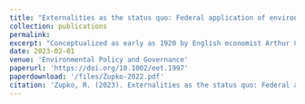 ```yaml
---
title: "Externalities as the status quo: Federal application of environmental charges in the United States"
collection: publications
permalink: 
excerpt: "Conceptualized as early as 1920 by English economist Arthur Cecil Pigou, but not formalized until later work in the 1970s and 1990s, &apos;environmental charges&apos; suggest the revenue burden of governance could be shifted from economic &apos;goods&apos; to environmental &apos;bads.&apos; While their association with Pigouvian taxes would suggest that environmental charges are applied as a policy instrument to encourage the reduction or elimination of environmental externalities, their application at the federal level in the United States suggests this is not the case. As part of a review of environmental charges in the United States, this paper postulates that federally applied environmental charges accept environmental externalities as the status quo and are instead intended to recover the government&apos;s cost in addressing the environmental externality in conformance with the polluter pays principle."
date: 2023-02-01
venue: 'Environmental Policy and Governance'
paperurl: 'https://doi.org/10.1002/eet.1997'
paperdownload: '/files/Zupko-2022.pdf'
citation: 'Zupko, R. (2023). Externalities as the status quo: Federal application of environmental charges in the United States. <i>Environmental Policy and Governance</i>. 33(1), 78-89.'
---
```


